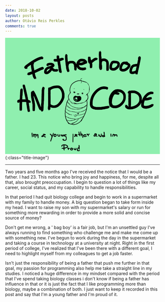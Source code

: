 ```yaml
---
date: 2018-10-02
layout: posts
author: Otávio Reis Perkles
comments: true
---
```


![Fatherhood](/assets/images/fatherhood.png){:class="title-image"}

___

Two years and five months ago I've received the notice that I would be a father. I had 23. This notice who bring joy and happiness, for me, despite all that, also brought preoccupation. I begin to question a lot of things like my career, social status, and my capability to handle responsibilities. 

In that period I had quit biology college and begin to work in a supermarket with my family to handle money. 
A big question began to take form inside my head. I want to raise my son with my supermarket's salary or run for something more rewarding in order to provide a more solid and concise source of money?

Don't get me wrong, a ' bag boy' is a fair job, but I'm an unsettled guy I've always running to find something who challenge me and make me come up with something new.
I've begun to work during the day in the supermarket and taking a course in technology at a university at night. Right in the first period of college, I've realized that I've been there with a different goal, I need to highlight myself from my colleagues to get a job faster.

Isn't just the responsibility of being a father that push me further in that goal, my passion for programming also help me take a straight line in my studies.
I noticed a huge difference in my mindset compared with the period that I've spend taking biology classes i don't know if being a father has influence in that or it is just the fact that I like programming more than biology, maybe a combination of both.
I just want to keep it recorded in this post and say that I'm a young father and I'm proud of it.
